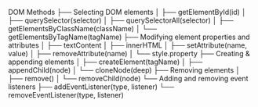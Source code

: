 DOM Methods
├── Selecting DOM elements
│   ├── getElementById(id)
│   ├── querySelector(selector)
│   ├── querySelectorAll(selector)
│   ├── getElementsByClassName(className)
│   └── getElementsByTagName(tagName)
├── Modifying element properties and attributes
│   ├── textContent
│   ├── innerHTML
│   ├── setAttribute(name, value)
│   ├── removeAttribute(name)
│   └── style.property
├── Creating & appending elements
│   ├── createElement(tagName)
│   ├── appendChild(node)
│   └── cloneNode(deep)
├── Removing elements
│   ├── remove()
│   └── removeChild(node)
└── Adding and removing event listeners
├── addEventListener(type, listener)
└── removeEventListener(type, listener)